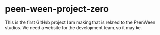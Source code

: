 # peen-ween-project-zero
This is the first GitHub project I am making that is related to the PeenWeen studios. We need a website for the development team, so it may be.
